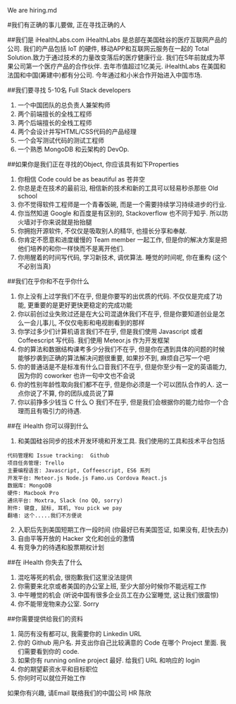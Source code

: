 We are hiring.md

#我们有正确的事儿要做, 正在寻找正确的人

##我们是 iHealthLabs.com
iHealthLabs 是总部在美国硅谷的医疗互联网产品的公司. 我们的产品包括 IoT 的硬件, 移动APP和互联网云服务在一起的 Total Solution.致力于通过技术的力量改变落后的医疗健康行业. 我们在5年前就成为苹果公司第一个医疗产品的合作伙伴. 去年市值超过1亿美元. iHealthLabs 在美国和法国和中国(筹建中)都有分公司. 今年通过和小米合作开始进入中国市场.

##我们要寻找 5-10名 Full Stack developers

1. 一个中国团队的总负责人兼架构师
2. 两个前端擅长的全栈工程师
3. 两个后端擅长的全栈工程师
4. 两个会设计并写HTML/CSS代码的产品经理
5. 一个会写测试代码的测试工程师
6. 一个熟悉 MongoDB 和云架构的 DevOp.



##如果你是我们正在寻找的Object, 你应该具有如下Properties

1. 你相信 Code could be as beautiful as 苍井空
2. 你总是走在技术的最前沿, 相信新的技术和新的工具可以轻易秒杀那些 Old school
3. 你不觉得软件工程师是一个青春饭碗, 而是一个需要持续学习持续进步的行业. 
4. 你当然知道 Google 和百度是有区别的, Stackoverflow 也不同于知乎. 所以防火墙对于你来说就是抬抬腿
5. 你拥抱开源软件, 不仅仅是吸取别人的精华, 也擅长分享和奉献. 
6. 你肯定不愿意和进度缓慢的 Team member 一起工作, 但是你的解决方案是把他们培养的和你一样快而不是离开他们.
7. 你用醒着的时间写代码, 学习新技术, 调优算法. 睡觉的时间呢, 你在重构 (这个不必别当真)

##我们在乎你和不在乎你什么

1. 你上没有上过学我们不在乎, 但是你要写的出优质的代码. 不仅仅是完成了功能, 更重要的是更好更快更稳定的完成功能
2. 你以前创过业失败过还是在大公司混退休我们不在乎, 但是你要知道创业是怎么一会儿事儿, 不仅仅电影和电视剧看到的那样
3. 你学过多少们计算机语言我们不在乎, 但是我们使用 Javascript 或者 Coffeescript 写代码. 我们使用 Meteor.js 作为开发框架
4. 你的算法和数据结构课考多少分我们不在乎, 但是你在遇到具体的问题的时候能够抄袭到正确的算法解决问题很重要, 如果抄不到, 麻烦自己写一个吧
5. 你的普通话是不是标准有什么口音我们不在乎, 但是你至少有一定的英语能力, 因为你的 coworker 也许一句中文也不会说
6. 你的性别年龄性取向我们都不在乎, 但是你必须是一个可以团队合作的人. 这一点你说了不算, 你的团队成员说了算
7. 你以前挣多少钱当 C 什么 O 我们不在乎, 但是我们会根据你的能力给你一个合理而且有吸引力的待遇.

##在 iHealth 你可以得到什么

1. 和美国硅谷同步的技术开发环境和开发工具. 我们使用的工具和技术平台包括
```
代码管理和 Issue tracking:  Github
项目任务管理: Trello
主要编程语言: Javascript, Coffeescript, ES6 系列
开发平台: Meteor.js Node.js Famo.us Cordova React.js 
数据库: MongoDB
硬件: Macbook Pro
通讯平台: Moxtra, Slack (no QQ, sorry)
附件: 键盘, 鼠标, 耳机, You pick we pay
翻墙: 这个.....我们不方便说
```
2. 入职后先到美国短期工作一段时间 (你最好已有美国签证, 如果没有, 赶快去办)
3. 自由平等开放的 Hacker 文化和创业的激情
4. 有竞争力的待遇和股票期权计划

##在 iHealth 你失去了什么

1. 混吃等死的机会, 很抱歉我们这里没法提供
2. 你需要来北京或者美国的办公室上班, 至少大部分时候你不能远程工作
3. 中午睡觉的机会 (听说中国有很多企业员工在办公室睡觉, 这让我们很震惊)
4. 你不能带宠物来办公室. Sorry

##你需要提供给我们的资料

1. 简历有没有都可以, 我需要你的 Linkedin URL
2. 你的 Github 用户名. 并支出你自己比较满意的 Code 在哪个 Project 里面. 我们需要看到你的 code. 
3. 如果你有 running online project 最好. 给我们 URL 和响应的 login
4. 你的期望薪资水平和目标职位
5. 你何时可以就位开始工作

如果你有兴趣, 请Email 联络我们的中国公司 HR  陈欣



